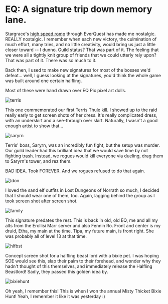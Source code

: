 # EQ: A signature trip down memory lane.

Stargrace's [high speed romp](http://mmoquests.com/2009/02/23/now-thats-a-canon/) through EverQuest has made me nostalgic. REALLY nostalgic. I remember when each new victory, the culmination of much effort, many tries, and no little creativity, would bring us just a little closer toward -- I dunno. Guild status? That was part of it. The feeling that we were all a tightly knit group of friends that we could utterly rely upon? That was part of it. There was so much to it.

Back then, I used to make new signatures for most of the bosses we'd defeat... well, I guess looking at the signatures, you'd think the whole game was built around one certain halfling.

Most of these were hand drawn over EQ Pix pixel art dolls.

![](http://westkarana.com/wp-content/uploads/2009/02/terris.gif "terris")

This one commemorated our first Terris Thule kill. I showed up to the raid really early to get screen shots of her dress. It's really complicated dress, with an underskirt and a see-through over skirt. Naturally, I wasn't a good enough artist to show that...

![](http://westkarana.com/wp-content/uploads/2009/02/saryrn.gif "saryrn")

Terris' boss, Saryrn, was an incredibly fun fight, but the setup was murder. Our guild leader had this brilliant idea that we would save time by not fighting trash. Instead, we rogues would kill everyone via dueling, drag them to Saryrn's tower, and rez them.

BAD IDEA. Took FOREVER. And we rogues refused to do that again.

![](http://westkarana.com/wp-content/uploads/2009/02/ldon.gif "ldon")

I loved the sand elf outfits in Lost Dungeons of Norrath so much, I decided that I should wear one of them, too. Again, lagging behind the group as I took screen shot after screen shot.

![](http://westkarana.com/wp-content/uploads/2009/02/family.jpg "family")

This signature predates the rest. This is back in old, old EQ, me and all my alts from the Erollisi Marr server and also Fennin Ro. Front and center is my druid, Etha, my main at the time. Tipa, my future main, is front right. She was probably all of level 13 at that time.

![](http://westkarana.com/wp-content/uploads/2009/02/hlfbst.jpg "hlfbst")

Concept screen shot for a halfling beast lord with a bixie pet. I was hoping SOE would see this, slap their palm to their forehead, and wonder why they hadn't thought of this themselves, and immediately release the Halfling Beastlord! Sadly, they passed this golden idea by.

![](http://westkarana.com/wp-content/uploads/2009/02/bixiehunt.jpg "bixiehunt")

Oh yeah, I remember this! This is when I won the annual Misty Thicket Bixie Hunt! Yeah, I remember it like it was yesterday :)

